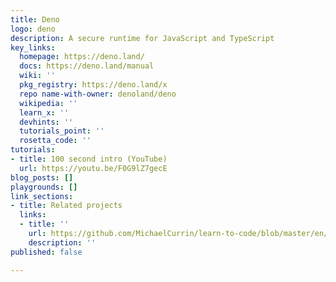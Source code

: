 ```yaml
---
title: Deno
logo: deno
description: A secure runtime for JavaScript and TypeScript
key_links:
  homepage: https://deno.land/
  docs: https://deno.land/manual
  wiki: ''
  pkg_registry: https://deno.land/x
  repo name-with-owner: denoland/deno
  wikipedia: ''
  learn_x: ''
  devhints: ''
  tutorials_point: ''
  rosetta_code: ''
tutorials:
- title: 100 second intro (YouTube)
  url: https://youtu.be/F0G9lZ7gecE
blog_posts: []
playgrounds: []
link_sections:
- title: Related projects
  links:
  - title: ''
    url: https://github.com/MichaelCurrin/learn-to-code/blob/master/en/topics/scripting_languages/JavaScript/deno.md
    description: ''
published: false

---
```

